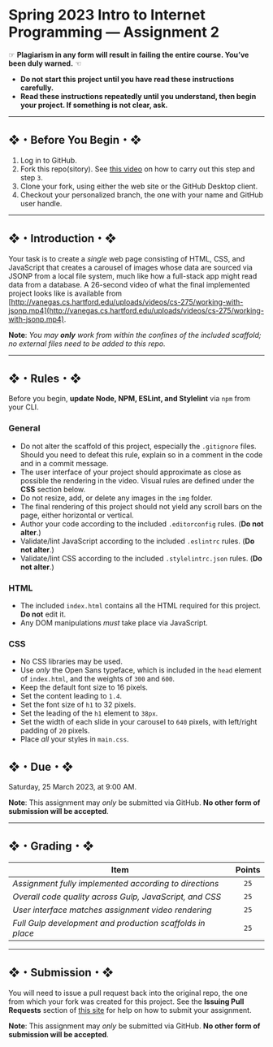 # Spring 2023 Intro to Internet Programming — Assignment 2

☞ **Plagiarism in any form will result in failing the entire course. You’ve been duly warned.** ☜

* **Do not start this project until you have read these instructions carefully.**
* **Read these instructions repeatedly until you understand, then begin your project. If something is not clear, ask.**

---

## ❖・Before You Begin・❖

1. Log in to GitHub.
2. Fork this repo(sitory). See [this video](http://code-warrior.github.io/tutorials/git/github/forking-and-cloning-at-the-github-web-site/) on how to carry out this step and step `3`.
3. Clone your fork, using either the web site or the GitHub Desktop client.
4. Checkout your personalized branch, the one with your name and GitHub user handle.

---

## ❖・Introduction・❖

Your task is to create a *single* web page consisting of HTML, CSS, and JavaScript that creates a carousel of images whose data are sourced via JSONP from a local file system, much like how a full-stack app might read data from a database. A 26-second video of what the final implemented project looks like is available from [http://vanegas.cs.hartford.edu/uploads/videos/cs-275/working-with-jsonp.mp4](http://vanegas.cs.hartford.edu/uploads/videos/cs-275/working-with-jsonp.mp4).

**Note**: *You may **only** work from within the confines of the included scaffold; no external files need to be added to this repo.*

---

## ❖・Rules・❖

Before you begin, **update Node, NPM, ESLint, and Stylelint** via `npm` from your CLI.

### General

* Do not alter the scaffold of this project, especially the `.gitignore` files. Should you need to defeat this rule, explain so in a comment in the code and in a commit message.
* The user interface of your project should approximate as close as possible the rendering in the video. Visual rules are defined under the **CSS** section below.
* Do not resize, add, or delete any images in the `img` folder.
* The final rendering of this project should not yield any scroll bars on the page, either horizontal or vertical.
* Author your code according to the included `.editorconfig` rules. (**Do not alter**.)
* Validate/lint JavaScript according to the included `.eslintrc` rules. (**Do not alter**.)
* Validate/lint CSS according to the included `.stylelintrc.json` rules. (**Do not alter**.)

### HTML

* The included `index.html` contains all the HTML required for this project. **Do not** edit it.
* Any DOM manipulations *must* take place via JavaScript.

### CSS

* No CSS libraries may be used.
* Use *only* the Open Sans typeface, which is included in the `head` element of `index.html`, and the weights of `300` and `600`.
* Keep the default font size to 16 pixels.
* Set the content leading to `1.4`.
* Set the font size of `h1` to 32 pixels.
* Set the leading of the `h1` element to `38px`.
* Set the width of each slide in your carousel to `640` pixels, with left/right padding of `20` pixels.
* Place *all* your styles in `main.css`.

## ❖・Due・❖

Saturday, 25 March 2023, at 9:00 AM.

**Note**: This assignment may *only* be submitted via GitHub. **No other form of submission will be accepted**.

---

## ❖・Grading・❖

| Item                                                      | Points |
| --------------------------------------------------------- | :----: |
| *Assignment fully implemented according to directions*    | `25`   |
| *Overall code quality across Gulp, JavaScript, and CSS*   | `25`   |
| *User interface matches assignment video rendering*       | `25`   |
| *Full Gulp development and production scaffolds in place* | `25`   |

---

## ❖・Submission・❖

You will need to issue a pull request back into the original repo, the one from which your fork was created for this project. See the **Issuing Pull Requests** section of [this site](http://code-warrior.github.io/tutorials/git/github/index.html) for help on how to submit your assignment.

**Note**: This assignment may *only* be submitted via GitHub. **No other form of submission will be accepted**.
